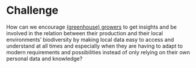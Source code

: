 # Challenge

How can we encourage <ins>(greenhouse) growers</ins> to get insights and be involved in the relation between their production and their local environments’ biodiversity by making local data easy to access and understand at all times and especially when they are having to adapt to modern requirements and possibilities instead of only relying on their own personal data and knowledge?

